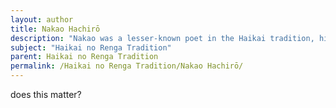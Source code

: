 ```yaml
---
layout: author
title: Nakao Hachirō
description: "Nakao was a lesser-known poet in the Haikai tradition, his works focus on seasonal themes and often explore the subtleties of nature through the haiku form."
subject: "Haikai no Renga Tradition"
parent: Haikai no Renga Tradition
permalink: /Haikai no Renga Tradition/Nakao Hachirō/
---
```


does this matter?
